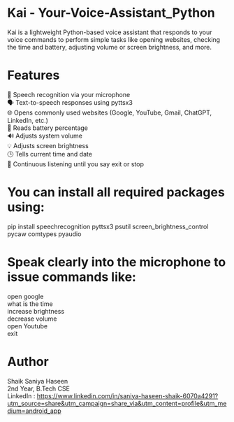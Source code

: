 # Kai - Your-Voice-Assistant_Python
Kai is a lightweight Python-based voice assistant that responds to your voice commands to perform simple tasks like opening websites, checking the time and battery, adjusting volume or screen brightness, and more.
# Features
🎤 Speech recognition via your microphone <br>
🗣️ Text-to-speech responses using pyttsx3 <br>
🌐 Opens commonly used websites (Google, YouTube, Gmail, ChatGPT, LinkedIn, etc.) <br>
🔋 Reads battery percentage <br>
🔊 Adjusts system volume <br>
💡 Adjusts screen brightness <br>
🕒 Tells current time and date <br>
🔁 Continuous listening until you say exit or stop <br>
# You can install all required packages using:
pip install speechrecognition pyttsx3 psutil screen_brightness_control pycaw comtypes pyaudio
# Speak clearly into the microphone to issue commands like:
open google <br>
what is the time <br>
increase brightness <br>
decrease volume <br>
open Youtube <br>
exit

# Author
Shaik Saniya Haseen <br>
2nd Year, B.Tech CSE <br>
LinkedIn : https://www.linkedin.com/in/saniya-haseen-shaik-6070a4291?utm_source=share&utm_campaign=share_via&utm_content=profile&utm_medium=android_app
